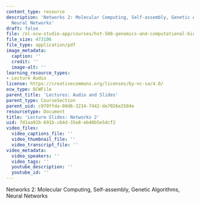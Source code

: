 ```yaml
---
content_type: resource
description: 'Networks 2: Molecular Computing, Self-assembly, Genetic Algorithms,
  Neural Networks'
draft: false
file: /ol-ocw-studio-app/courses/hst-508-genomics-and-computational-biology-fall-2002/7d1aa92b691bc64d35e8eb48b5e5dcf2_02jnov19n2.pdf
file_size: 473106
file_type: application/pdf
image_metadata:
  caption: ''
  credit: ''
  image-alt: ''
learning_resource_types:
- Lecture Audio
license: https://creativecommons.org/licenses/by-nc-sa/4.0/
ocw_type: OCWFile
parent_title: 'Lectures: Audio and Slides'
parent_type: CourseSection
parent_uid: c970ffda-00d6-3214-7442-de7026e2584e
resourcetype: Document
title: 'Lecture Slides: Networks 2'
uid: 7d1aa92b-691b-c64d-35e8-eb48b5e5dcf2
video_files:
  video_captions_file: ''
  video_thumbnail_file: ''
  video_transcript_file: ''
video_metadata:
  video_speakers: ''
  video_tags: ''
  youtube_description: ''
  youtube_id: ''
---
```

Networks 2: Molecular Computing, Self-assembly, Genetic Algorithms, Neural Networks